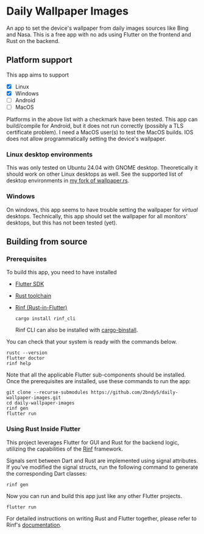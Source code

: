 # Daily Wallpaper Images

An app to set the device's wallpaper from daily images sources like Bing and Nasa.
This is a free app with no ads using Flutter on the frontend and Rust on the backend.

## Platform support

This app aims to support

- [x] Linux
- [x] Windows
- [ ] Android
- [ ] MacOS

Platforms in the above list with a checkmark have been tested.
This app can build/compile for Android, but it does not run correctly (possibly a TLS certificate problem).
I need a MacOS user(s) to test the MacOS builds.
IOS does not allow programmatically setting the device's wallpaper.

### Linux desktop environments

This was only tested on Ubuntu 24.04 with GNOME desktop.
Theoretically it should work on other Linux desktops as well.
See the supported list of desktop environments in [my fork of wallpaper.rs](https://github.com/2bndy5/wallpaper.rs).

### Windows

On windows, this app seems to have trouble setting the wallpaper for _virtual_ desktops.
Technically, this app should set the wallpaper for all monitors' desktops, but this has not been tested (yet).

## Building from source

### Prerequisites

To build this app, you need to have installed

- [Flutter SDK](https://docs.flutter.dev/get-started/install)
- [Rust toolchain](https://www.rust-lang.org/tools/install)
- [Rinf (Rust-in-Flutter)](https://github.com/cunarist/rinf)

    ```shell
    cargo install rinf_cli
    ```

    Rinf CLI can also be installed with [cargo-binstall](https://github.com/cargo-bins/cargo-binstall).

You can check that your system is ready with the commands below.

```shell
rustc --version
flutter doctor
rinf help
```

Note that all the applicable Flutter sub-components should be installed.
Once the prerequisites are installed, use these commands to run the app:

```shell
git clone --recurse-submodules https://github.com/2bndy5/daily-wallpaper-images.git
cd daily-wallpaper-images
rinf gen
flutter run
```

### Using Rust Inside Flutter

This project leverages Flutter for GUI and Rust for the backend logic,
utilizing the capabilities of the
[Rinf](https://pub.dev/packages/rinf) framework.

Signals sent between Dart and Rust are implemented using signal attributes.
If you've modified the signal structs, run the following command
to generate the corresponding Dart classes:

```shell
rinf gen
```

Now you can run and build this app just like any other Flutter projects.

```shell
flutter run
```

For detailed instructions on writing Rust and Flutter together,
please refer to Rinf's [documentation](https://rinf.cunarist.com).

